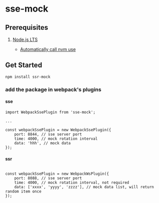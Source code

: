 # sse-mock

## Prerequisites

1. [Node.js LTS](https://github.com/nodejs/Release)

   - [Automatically call nvm use](https://github.com/nvm-sh/nvm#deeper-shell-integration)

## Get Started

```
npm install ssr-mock
```

### add the package in webpack's plugins

#### sse

```
import WebpackSsePlugin from 'sse-mock';

...

const webpackSsePlugin = new WebpackSsePlugin({
    port: 8844, // sse server port
    time: 4000, // mock rotation interval
    data: 'hhh', // mock data
});

```

#### ssr

```

const webpackSsePlugin = new WebpackWsPlugin({
    port: 8088, // sse server port
    time: 4000, // mock rotation interval, not required
    data: ['xxxx', 'yyyy', 'zzzz'], // mock data list, will return random item once
});

```

